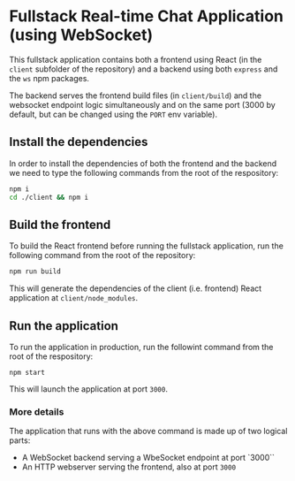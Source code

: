 # Fullstack Real-time Chat Application (using WebSocket)

This fullstack application contains both a frontend using React (in the `client` subfolder of the repository) and a backend using both `express` and the `ws` npm packages.

The backend serves the frontend build files (in `client/build`) and the websocket endpoint logic simultaneously and on the same port (3000 by default, but can be changed using the `PORT` env variable).

## Install the dependencies

In order to install the dependencies of both the frontend and the backend we need to type the following commands from the root of the respository:

```bash
npm i
cd ./client && npm i
```

## Build the frontend

To build the React frontend before running the fullstack application, run the following command from the root of the repository:

```bash
npm run build
```

This will generate the dependencies of the client (i.e. frontend) React application at `client/node_modules`.

## Run the application

To run the application in production, run the followint command from the root of the respository:

```
npm start
```

This will launch the application at port `3000`.

### More details

The application that runs with the above command is made up of two logical parts:

- A WebSocket backend serving a WbeSocket endpoint at port `3000``
- An HTTP webserver serving the frontend, also at port `3000` 

